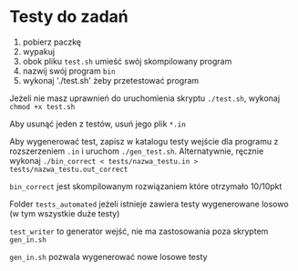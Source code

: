 # Testy do zadań 

1. pobierz paczkę
2. wypakuj
3. obok pliku `test.sh` umieść swój skompilowany program
4. nazwij swój program `bin`
5. wykonaj './test.sh' żeby przetestować program

Jeżeli nie masz uprawnień do uruchomienia skryptu `./test.sh`, wykonaj `chmod +x test.sh`

Aby usunąć jeden z testów, usuń jego plik `*.in`

Aby wygenerować test, zapisz w katalogu testy wejście dla programu z rozszerzeniem `.in` i uruchom `./gen_test.sh`. Alternatywnie, ręcznie wykonaj `./bin_correct < tests/nazwa_testu.in > tests/nazwa_testu.out_correct`

`bin_correct` jest skompilowanym rozwiązaniem które otrzymało 10/10pkt

Folder `tests_automated` jeżeli istnieje zawiera testy wygenerowane losowo (w tym wszystkie duże testy)

`test_writer` to generator wejść, nie ma zastosowania poza skryptem `gen_in.sh`

`gen_in.sh` pozwala wygenerować nowe losowe testy

